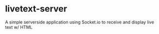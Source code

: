 # livetext-server
A simple serverside application using Socket.io to receive and display live text w/ HTML
